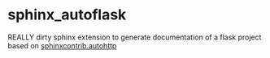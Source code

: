 sphinx_autoflask
================

REALLY dirty sphinx extension to generate documentation of a flask project based on [sphinxcontrib.autohttp](http://pythonhosted.org/sphinxcontrib-httpdomain/)
